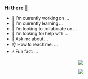 ### Hi there 👋
- 🔭 I’m currently working on ...
- 🌱 I’m currently learning ...
- 👯 I’m looking to collaborate on ...
- 🤔 I’m looking for help with ...
- 💬 Ask me about ...
- 📫 How to reach me: ...
- ⚡ Fun fact: ...
<p align="center"> <img src="https://github-readme-stats.vercel.app/api?username=ayushmohanty24&&show_icons=true&title_color=ffffff&icon_color=bb2acf&text_color=daf7dc&bg_color=151515"/> </p>


<p align="center"> <img src="https://github-readme-stats-aj8vj7k8x.vercel.app/api/top-langs/?username=ayushmohanty24&layout=compact&title_color=ffc857&icon_color=8ac926&text_color=daf7dc&bg_color=151515&card_width=400"/> </p>
